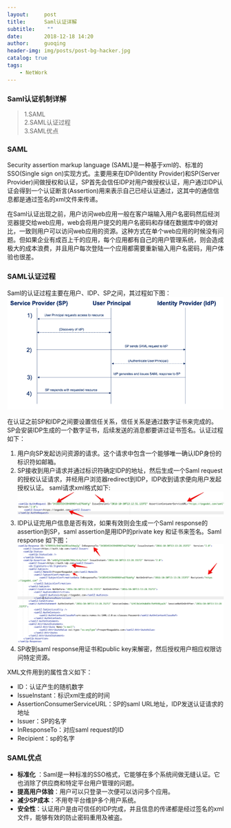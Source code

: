 ```yaml
---
layout:     post
title:      Saml认证详解
subtitle:    ""
date:       2018-12-18 14:20
author:     guoqing
header-img: img/posts/post-bg-hacker.jpg
catalog: true
tags:
    - NetWork
---
```


### Saml认证机制详解
> 1.SAML  
> 2.SAML认证过程  
> 3.SAML优点

### SAML
Security assertion markup language (SAML)是一种基于xml的、标准的SSO(Single sign on)实现方式。主要用来在IDP(Identity Provider)和SP(Server Provider)间做授权和认证，SP首先会信任IDP对用户做授权认证，用户通过IDP认证会得到一个认证断言(Assertion)用来表示自己已经认证通过，这其中的通信信息都是通过签名的xml文件来传递。

在Saml认证出现之前，用户访问web应用一般在客户端输入用户名密码然后经浏览器提交给web应用，web会将用户提交的用户名密码和存储在数据库中的做对比，一致则用户可以访问web应用的资源。这种方式在单个web应用的时候没有问题。但如果企业有成百上千的应用，每个应用都有自己的用户管理系统，则会造成极大的成本浪费，并且用户每次登陆一个应用都需要重新输入用户名密码，用户体验也很差。

### SAML认证过程
Saml的认证过程主要在用户、IDP、SP之间，其过程如下图：
![saml-diagram](/img/posts/saml-diagram.png)  

在认证之前SP和IDP之间要设置信任关系，信任关系是通过数字证书来完成的。SP会安装IDP生成的一个数字证书，后续发送的消息都要讲过证书签名。认证过程如下：
1. 用户向SP发起访问资源的请求。这个请求中包含一个能够唯一确认IDP身份的标识符如邮箱。
2. SP接收到用户请求并通过标识符确定IDP的地址，然后生成一个Saml request的授权认证请求，并经用户浏览器redirect到IDP，IDP收到请求便向用户发起授权认证。
saml请求xml格式如下:
![samlreq](/img/posts/samlrequestzg.png)
3. IDP认证完用户信息是否有效，如果有效则会生成一个Saml response的assertion到SP，saml assertion是用IDP的private key 和证书来签名。Saml response 如下图：
![smalresponse](/img/posts/SAMLResponse.png)
4. SP收到saml response用证书和public key来解密，然后授权用户相应权限访问特定资源。

XML文件用到的属性含义如下：
- ID：认证产生的随机数字
- IssueInstant：标识xml生成的时间
- AssertionConsumerServiceURL：SP的saml URL地址，IDP发送认证请求的地址
- Issuer：SP的名字
- InResponseTo：对应saml request的ID
- Recipient：sp的名字

### SAML优点  

- **标准化** ：Saml是一种标准的SSO格式，它能够在多个系统间做无缝认证。它也消除了供应商和特定平台用户管理的问题。
- **提高用户体验**：用户可以只登录一次便可以访问多个应用。
- **减少SP成本**：不用夸平台维护多个用户系统。
- **安全性**：认证用户是由可信任的IDP完成，并且信息的传递都是经过签名的xml文件，能够有效的防止密码重用及被盗。
